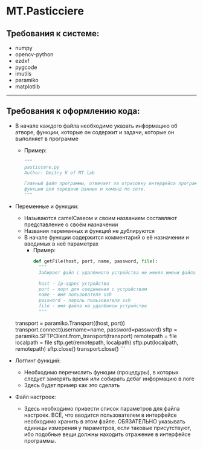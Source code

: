 # MT.Pasticciere

## Требования к системе:
* numpy
* opencv-python
* ezdxf
* pygcode
* imutils
* paramiko
* matplotlib

---

## Требования к оформлению кода:
* В начале каждого файла необходимо указать информацию об атворе, функции, которые он содержит и задачи, которые он выполняет в программе
    * Пример:
        ```python
        """
        pasticcere.py
        Author: Dmitry K of MT.lab

        Главный файл программы, отвечает за отрисовку интерфейса программы и содержит
        функции для передачи данных и команд по сети.
        """
        ```

* Переменные и функции:
    * Называются camelCaseом и своим названием составляют представление о своём назначении
    * Названия переменных и функций не дублируются
    * В начале функции содержится комментарий о её назначении и вводимых в неё параметрах
        * Пример:
            ```python
            def getFile(host, port, name, password, file):
              """
              Забирает файл с удалённого устройства не меняя имени файла

              host - ip-адрес устройства
              port - порт для соединения с устройством
              name - имя пользователя ssh
              password - пароль пользователя ssh
              file - имя файла на удалённом устройстве
              """
    transport = paramiko.Transport((host, port))
    transport.connect(username=name, password=password)
    sftp = paramiko.SFTPClient.from_transport(transport)
    remotepath = file
    localpath = file
    sftp.get(remotepath, localpath)
    sftp.put(localpath, remotepath)
    sftp.close()
    transport.close()
            ```


* Логгинг функций:
    * Необходимо перечислить функции (процедуры), в которых следует замерять время или собирать дебаг информацию в логе
    * Здесь будет пример как это сделать

* Файл настроек:
    * Здесь необходимо привести список параметров для файла настроек. ВСЁ, что вводится пользователем в интерфейсе необходимо хранить в этом файле. ОБЯЗАТЕЛЬНО указывать единицы измерения у параметров, если таковые присутствуют, ибо подобные вещи должны находить отражение в интерфейсе программы.
